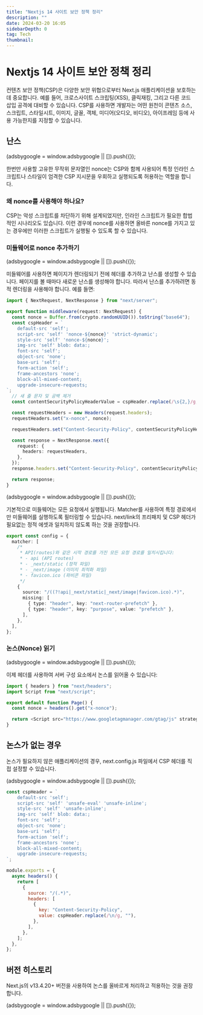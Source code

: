 ```yaml
---
title: "Nextjs 14 사이트 보안 정책 정리"
description: ""
date: 2024-03-20 16:05
sidebarDepth: 0
tag: Tech
thumbnail:
---
```


# Nextjs 14 사이트 보안 정책 정리

컨텐츠 보안 정책(CSP)은 다양한 보안 위협으로부터 Next.js 애플리케이션을 보호하는 데 중요합니다. 예를 들어, 크로스사이트 스크립팅(XSS), 클릭재킹, 그리고 다른 코드 삽입 공격에 대비할 수 있습니다.
CSP를 사용하면 개발자는 어떤 원천이 콘텐츠 소스, 스크립트, 스타일시트, 이미지, 글꼴, 객체, 미디어(오디오, 비디오), 아이프레임 등에 사용 가능한지를 지정할 수 있습니다.

## 난스

<!-- ui-log 수평형 -->

<ins class="adsbygoogle"
      style="display:block"
      data-ad-client="ca-pub-4877378276818686"
      data-ad-slot="9743150776"
      data-ad-format="auto"
      data-full-width-responsive="true"></ins>
<component is="script">
(adsbygoogle = window.adsbygoogle || []).push({});
</component>

한번만 사용할 고유한 무작위 문자열인 nonce는 CSP와 함께 사용되어 특정 인라인 스크립트나 스타일이 엄격한 CSP 지시문을 우회하고 실행되도록 허용하는 역할을 합니다.

### 왜 nonce를 사용해야 하나요?

CSP는 악성 스크립트를 차단하기 위해 설계되었지만, 인라인 스크립트가 필요한 합법적인 시나리오도 있습니다. 이런 경우에 nonce를 사용하면 올바른 nonce를 가지고 있는 경우에만 이러한 스크립트가 실행될 수 있도록 할 수 있습니다.

### 미들웨어로 nonce 추가하기

<!-- ui-log 수평형 -->

<ins class="adsbygoogle"
      style="display:block"
      data-ad-client="ca-pub-4877378276818686"
      data-ad-slot="9743150776"
      data-ad-format="auto"
      data-full-width-responsive="true"></ins>
<component is="script">
(adsbygoogle = window.adsbygoogle || []).push({});
</component>

미들웨어를 사용하면 페이지가 렌더링되기 전에 헤더를 추가하고 난스를 생성할 수 있습니다.
페이지를 볼 때마다 새로운 난스를 생성해야 합니다. 따라서 난스를 추가하려면 동적 렌더링을 사용해야 합니다.
예를 들면:

```typescript
import { NextRequest, NextResponse } from "next/server";

export function middleware(request: NextRequest) {
  const nonce = Buffer.from(crypto.randomUUID()).toString("base64");
  const cspHeader = `
    default-src 'self';
    script-src 'self' 'nonce-${nonce}' 'strict-dynamic';
    style-src 'self' 'nonce-${nonce}';
    img-src 'self' blob: data:;
    font-src 'self';
    object-src 'none';
    base-uri 'self';
    form-action 'self';
    frame-ancestors 'none';
    block-all-mixed-content;
    upgrade-insecure-requests;
`;
  // 새 줄 문자 및 공백 제거
  const contentSecurityPolicyHeaderValue = cspHeader.replace(/\s{2,}/g, " ").trim();

  const requestHeaders = new Headers(request.headers);
  requestHeaders.set("x-nonce", nonce);

  requestHeaders.set("Content-Security-Policy", contentSecurityPolicyHeaderValue);

  const response = NextResponse.next({
    request: {
      headers: requestHeaders,
    },
  });
  response.headers.set("Content-Security-Policy", contentSecurityPolicyHeaderValue);

  return response;
}
```

<!-- ui-log 수평형 -->

<ins class="adsbygoogle"
      style="display:block"
      data-ad-client="ca-pub-4877378276818686"
      data-ad-slot="9743150776"
      data-ad-format="auto"
      data-full-width-responsive="true"></ins>
<component is="script">
(adsbygoogle = window.adsbygoogle || []).push({});
</component>

기본적으로 미들웨어는 모든 요청에서 실행됩니다. Matcher를 사용하여 특정 경로에서만 미들웨어를 실행하도록 필터링할 수 있습니다.
next/link의 프리패치 및 CSP 헤더가 필요없는 정적 에셋과 일치하지 않도록 하는 것을 권장합니다.

```typescript
export const config = {
  matcher: [
    /*
     * API(routes)와 같은 시작 경로를 가진 모든 요청 경로를 일치시킵니다:
     * - api (API routes)
     * - _next/static (정적 파일)
     * - _next/image (이미지 최적화 파일)
     * - favicon.ico (파비콘 파일)
     */
    {
      source: "/((?!api|_next/static|_next/image|favicon.ico).*)",
      missing: [
        { type: "header", key: "next-router-prefetch" },
        { type: "header", key: "purpose", value: "prefetch" },
      ],
    },
  ],
};
```

### 논스(Nonce) 읽기

<!-- ui-log 수평형 -->

<ins class="adsbygoogle"
      style="display:block"
      data-ad-client="ca-pub-4877378276818686"
      data-ad-slot="9743150776"
      data-ad-format="auto"
      data-full-width-responsive="true"></ins>
<component is="script">
(adsbygoogle = window.adsbygoogle || []).push({});
</component>

이제 헤더를 사용하여 서버 구성 요소에서 논스를 읽어올 수 있습니다:

```typescript
import { headers } from "next/headers";
import Script from "next/script";

export default function Page() {
  const nonce = headers().get("x-nonce");

  return <Script src="https://www.googletagmanager.com/gtag/js" strategy="afterInteractive" nonce={nonce} />;
}
```

## 논스가 없는 경우

논스가 필요하지 않은 애플리케이션의 경우, next.config.js 파일에서 CSP 헤더를 직접 설정할 수 있습니다.

<!-- ui-log 수평형 -->

<ins class="adsbygoogle"
      style="display:block"
      data-ad-client="ca-pub-4877378276818686"
      data-ad-slot="9743150776"
      data-ad-format="auto"
      data-full-width-responsive="true"></ins>
<component is="script">
(adsbygoogle = window.adsbygoogle || []).push({});
</component>

```js
const cspHeader = `
    default-src 'self';
    script-src 'self' 'unsafe-eval' 'unsafe-inline';
    style-src 'self' 'unsafe-inline';
    img-src 'self' blob: data:;
    font-src 'self';
    object-src 'none';
    base-uri 'self';
    form-action 'self';
    frame-ancestors 'none';
    block-all-mixed-content;
    upgrade-insecure-requests;
`;

module.exports = {
  async headers() {
    return [
      {
        source: "/(.*)",
        headers: [
          {
            key: "Content-Security-Policy",
            value: cspHeader.replace(/\n/g, ""),
          },
        ],
      },
    ];
  },
};
```

## 버전 히스토리

Next.js의 v13.4.20+ 버전을 사용하여 논스를 올바르게 처리하고 적용하는 것을 권장합니다.

<!-- ui-log 수평형 -->

<ins class="adsbygoogle"
      style="display:block"
      data-ad-client="ca-pub-4877378276818686"
      data-ad-slot="9743150776"
      data-ad-format="auto"
      data-full-width-responsive="true"></ins>
<component is="script">
(adsbygoogle = window.adsbygoogle || []).push({});
</component>
